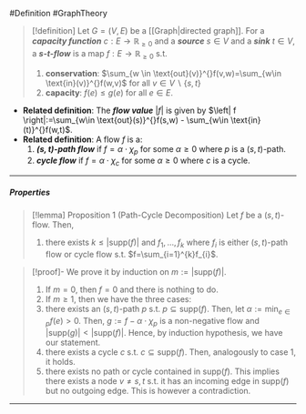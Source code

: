 #Definition #GraphTheory 

> [!definition]
> Let $G=(V,E)$ be a [[Graph|directed graph]]. For a ***capacity function*** $c:E\to \mathbb{R}_{\geq 0}$ and a ***source*** $s\in V$ and a ***sink*** $t\in V$, a ***$s$-$t$-flow*** is a map $f: E\to \mathbb{R}_{\geq 0}$ s.t.
> 1. **conservation**: $\sum_{w \in \text{out}(v)}^{}f(v,w)=\sum_{w\in \text{in}(v)}^{}f(w,v)$ for all $v\in V \backslash \{ s,t \}$
> 2. **capacity**: $f(e)\leq g(e)$ for all $e\in E$.

- **Related definition**: The ***flow value*** $\left| f \right|$ is given by $\left| f \right|:=\sum_{w\in \text{out}(s)}^{}f(s,w) - \sum_{w\in \text{in}(t)}^{}f(w,t)$.
- **Related definition**: A flow $f$ is a:
	1. ***$(s,t)$-path flow*** if $f=\alpha \cdot \chi_{p}$ for some $\alpha\geq 0$ where $p$ is a $(s,t)$-path.
	2. ***cycle flow*** if $f=\alpha \cdot \chi_{c}$ for some $\alpha\geq 0$ where $c$ is a cycle.
---
##### Properties

> [!lemma] Proposition 1 (Path-Cycle Decomposition)
> Let $f$ be a $(s,t)$-flow. Then,
> 1. there exists $k\leq \left| \text{supp}(f) \right|$ and $f_{1},\dots,f_{k}$ where $f_{i}$ is either $(s,t)$-path flow or cycle flow s.t. $f=\sum_{i=1}^{k}f_{i}$.

> [!proof]-
> We prove it by induction on $m:=\left| \text{supp}(f) \right|$. 
> 
> 1. If $m=0$, then $f=0$ and there is nothing to do. 
> 1. If $m\geq 1$, then we have the three cases:
> 	1. there exists an $(s,t)$-path $p$ s.t. $p\subseteq \text{supp}(f)$. Then, let $\alpha:=\min_{e\in p}f(e)>0$. Then, $g:= f-\alpha \cdot \chi_{p}$ is a non-negative flow and $\left| \text{supp}(g) \right|<\left| \text{supp}(f) \right|$. Hence, by induction hypothesis, we have our statement.
> 	2. there exists a cycle $c$ s.t. $c\subseteq \text{supp}(f)$. Then, analogously to case 1, it holds.
> 	3. there exists no path or cycle contained in $\text{supp}(f)$. This implies there exists a node $v\neq s,t$ s.t. it has an incoming edge in $\text{supp}(f)$ but no outgoing edge. This is however a contradiction.
---
